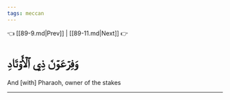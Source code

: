 ```yaml
---
tags: meccan
---
```


👈 [[89-9.md|Prev]] | [[89-11.md|Next]] 👉

# وَفِرۡعَوۡنَ ذِي ٱلۡأَوۡتَادِ

And [with] Pharaoh, owner of the stakes

---

